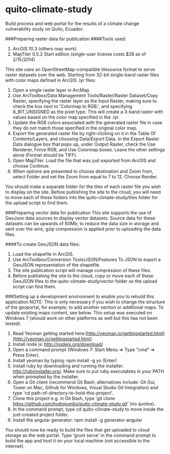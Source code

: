 quito-climate-study
===================

Build process and web portal for the results of a climate change vulnerability study on Quito, Ecuador.


###Preparing raster data for publication
####Tools used:
1. ArcGIS 10.3 (others may work)
2. MapTiler 0.5.2 Start edition (single-user license costs $28 as of 2/15/2014)

This site uses an OpenStreetMap-compatible tilesource format to serve raster datasets over the web. Starting from 32-bit single-band raster files with color maps defined in ArcGIS .lyr files:

1. Open a single raster layer in ArcMap.
2. Use ArcToolbox/Data Management Tools/Raster/Raster Dataset/Copy Raster, specifying the raster layer as the Input Raster, making sure to check the box next to 'Colormap to RGB.', and specifying 8_BIT_UNSIGNED as the pixel type. This will create a 3-band raster with values based on the color map specified in the .lyr.
3. Update the RGB colors associated with the generated raster file in case they do not match those specified in the original color map.
4. Export the generated raster file by right-clicking on it in the Table Of Contents/Layers, and choosing Data/Export Data. In the Export Raster Data dialogue box that pops up, under Output Raster, check the Use Renderer, Force RGB, and Use Colormap boxes. Leave the other settings alone (Format should be TIFF).
5. Open MapTiler. Load the file that was just exported from ArcGIS and choose Continue. 
6. When options are presented to choose destination and Zoom from, select Folder and set the Zoom from equal to 7 to 12. Choose Render.

You should make a separate folder for the tiles of each raster file you wish to display on the site. Before publishing the site to the cloud, you will need to move each of these folders into the quito-climate-study/tiles folder for the upload script to find them. 

###Preparing vector data for publication
This site supports the use of GeoJson data sources to display vector datasets. Source data for these datasets can be upwards of 60Mb; to reduce the data size in storage and sent over the wire, gzip compression is applied prior to uploading the data files.

####To create GeoJSON data files:
1. Load the shapefile in ArcGIS. 
2. Use ArcToolbox/Conversion Tools/JSON/Features To JSON to export a GeoJSON representation of the shapefile.
3. The site publication script will manage compression of these files.
4. Before publishing the site to the cloud, copy or move each of these GeoJSON files to the quito-climate-study/vector folder so the upload script can find them.

###Setting up a development environment to enable you to rebuild this application
NOTE: This is only necessary if you wish to change the structure of the geoportal, for example, to add another section or additional maps. To update existing maps content, see below. This setup was executed on Windows 7 (should work on other platforms as well but this has not been tested).

1. Read Yeoman getting started here:[http://yeoman.io/gettingstarted.html](http://yeoman.io/gettingstarted.html)
2. Install node js: http://nodejs.org/download/ 
3. Open a command prompt (Windows 7: Start Menu => Type "cmd" => Press Enter).
4. Install yeoman by typing: npm install -g yo (Enter)
5. Install ruby by downloading and running the installer: http://rubyinstaller.org/. Make sure to put ruby executables in your PATH when prompted by the installer.
6. Open a Git client (recommend Git Bash; alternatives include: Git Gui, Tower on Mac, Github for Windows, Visual Studio Git Integration) and type 'cd path-of-directory-to-hold-this-project'.
7. Clone this project e.g. in Git Bash, type 'git clone https://github.com/hydrojumbo/quito-climate-study.git' (no quotes).
8. In the command prompt, type cd quito-climate-study to move inside the just-created project folder.
9. Install the angular generator: npm install -g generator-angular

You should now be ready to build the files that get uploaded to cloud storage as the web portal. Type 'grunt serve' in the command prompt to build the app and host it on your local machine (not accessible to the internet).

